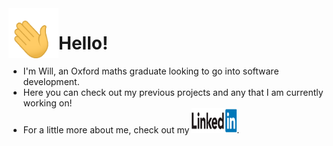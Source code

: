 <img align="left" width="80" height="80" src="waving-hand-joypixels.gif" alt="Waving hand">

# Hello!

- I'm Will, an Oxford maths graduate looking to go into software development.
- Here you can check out my previous projects and any that I am currently working on!
- For a little more about me, check out my [<img width="72" height="40" src="LinkedIn-logo.png">](https://www.linkedin.com/in/willshardlow/).

